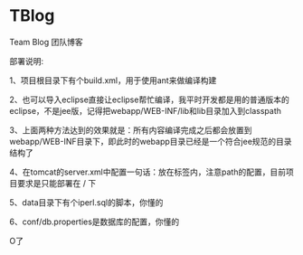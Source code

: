 TBlog
=====

Team Blog 团队博客

部署说明:

1、项目根目录下有个build.xml，用于使用ant来做编译构建

2、也可以导入eclipse直接让eclipse帮忙编译，我平时开发都是用的普通版本的eclipse，不是jee版，记得把webapp/WEB-INF/lib和lib目录加入到classpath

3、上面两种方法达到的效果就是：所有内容编译完成之后都会放置到webapp/WEB-INF目录下，即此时的webapp目录已经是一个符合jee规范的目录结构了

4、在tomcat的server.xml中配置一句话：<Context path="" docBase="/path/to/tblog/webapp" />放在<Host>标签内，注意path的配置，目前项目要求是只能部署在 / 下

5、data目录下有个iperl.sql的脚本，你懂的

6、conf/db.properties是数据库的配置，你懂的

O了


